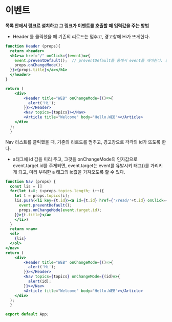 # 이벤트

**목록 안에서 링크르 설치하고 그 링크가 이벤트를 호출할 때 입력값을 주는 방법** 

- Header 를 클릭했을 때 기존의 리로드는 멈추고, 경고창에 Hi가 뜨게한다.

```jsx
function Header (props){
  return <header>  
  <h1><a href="/" onClick={(event)=>{
    event.preventDefault();  // preventDefault를 통해서 event를 제어한다. 클릭시 리로드 되지 않는다. 
    props.onChangeMode();
  }}>{props.title}</a></h1>
  </header>
}

return (
    <div>
        <Header title="WEB" onChangeMode={()=>{
          alert('Hi');
        }}></Header>
        <Nav topics={topics}></Nav>
        <Article title="Welcome" body="Hello.WEB"></Article>
    </div>
  );
  }
```

Nav 리스트를 클릭했을 때, 기존의 리로드를 멈추고, 경고창으로 각각의 id가 뜨도록 한다.

- a태그에 id 값을 미리 주고, 그것을 onChangeMode의 인자값으로 event.target.id를 주게되면, event.target는 event를 유발시키 태그(<a>)를 가리키게 되고, 미리 부여한 a 태그의 id값을 가져오도록 할 수 있다.

```jsx
function Nav (props) {
  const lis = []
  for(let i=0; i<props.topics.length; i++){
    let t = props.topics[i];
    lis.push(<li key={t.id}><a id={t.id} href={'/read/'+t.id} onClick={ event =>{
      event.preventDefault();
      props.onChangeMode(event.target.id);
    }}>{t.title}</a>
    </li>)
  }
  return <nav>
  <ol>
    {lis}
  </ol>
</nav>
return (
    <div>
        <Header title="WEB" onChangeMode={()=>{
          alert('Hi');
        }}></Header>
        <Nav topics={topics} onChangeMode={(id)=>{
          alert(id);
        }}></Nav>
        <Article title="Welcome" body="Hello.WEB"></Article>
    </div>
  );
  }

export default App;
```